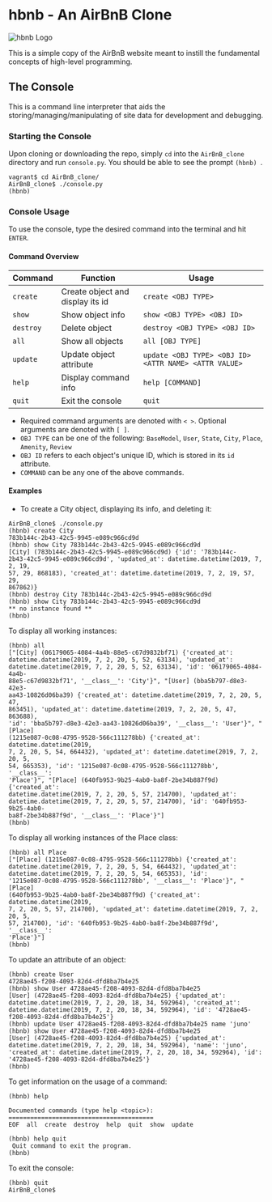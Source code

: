 # hbnb - An AirBnB Clone
![hbnb Logo](https://imgur.com/OilEsXV.png "hbnb Logo")

This is a simple copy of the AirBnB website meant to instill the fundamental concepts of high-level programming.

## The Console
This is a command line interpreter that aids the storing/managing/manipulating of site data for development and debugging.
### Starting the Console
Upon cloning or downloading the repo, simply `cd` into the `AirBnB_clone` directory and run `console.py`. You should be able to see the prompt `(hbnb) `.
```
vagrant$ cd AirBnB_clone/
AirBnB_clone$ ./console.py
(hbnb) 
```
### Console Usage
To use the console, type the desired command into the terminal and hit `ENTER`.
#### Command Overview

| Command        | Function           | Usage |
| ------------- |-------------| ------------- |
| `create` | Create object and display its id | `create <OBJ TYPE>` |
| `show` | Show object info      | `show <OBJ TYPE> <OBJ ID>` |
| `destroy` | Delete object      | `destroy <OBJ TYPE> <OBJ ID>` |
| `all` | Show all objects      | `all [OBJ TYPE]` |
| `update` | Update object attribute      | `update <OBJ TYPE> <OBJ ID> <ATTR NAME> <ATTR VALUE>` |
| `help` | Display command info      | `help [COMMAND]` |
| `quit` | Exit the console      | `quit` |

* Required command arguments are denoted with `< >`. Optional arguments are denoted with `[ ]`.
* `OBJ TYPE` can be one of the following: `BaseModel`, `User`, `State`, `City`, `Place`, `Amenity`, `Review`
* `OBJ ID` refers to each object's unique ID, which is stored in its `id` attribute.
* `COMMAND` can be any one of the above commands.

#### Examples
* To create a City object, displaying its info, and deleting it:
```
AirBnB_clone$ ./console.py
(hbnb) create City
783b144c-2b43-42c5-9945-e089c966cd9d
(hbnb) show City 783b144c-2b43-42c5-9945-e089c966cd9d
[City] (783b144c-2b43-42c5-9945-e089c966cd9d) {'id': '783b144c-
2b43-42c5-9945-e089c966cd9d', 'updated_at': datetime.datetime(2019, 7, 2, 19, 
57, 29, 868183), 'created_at': datetime.datetime(2019, 7, 2, 19, 57, 29, 
867862)}
(hbnb) destroy City 783b144c-2b43-42c5-9945-e089c966cd9d
(hbnb) show City 783b144c-2b43-42c5-9945-e089c966cd9d
** no instance found **
(hbnb) 
```
To display all working instances:
```
(hbnb) all
["[City] (06179065-4084-4a4b-88e5-c67d9832bf71) {'created_at': 
datetime.datetime(2019, 7, 2, 20, 5, 52, 63134), 'updated_at': 
datetime.datetime(2019, 7, 2, 20, 5, 52, 63134), 'id': '06179065-4084-4a4b-
88e5-c67d9832bf71', '__class__': 'City'}", "[User] (bba5b797-d8e3-42e3-
aa43-10826d06ba39) {'created_at': datetime.datetime(2019, 7, 2, 20, 5, 47, 
863451), 'updated_at': datetime.datetime(2019, 7, 2, 20, 5, 47, 863688), 
'id': 'bba5b797-d8e3-42e3-aa43-10826d06ba39', '__class__': 'User'}", "[Place] 
(1215e087-0c08-4795-9528-566c111278bb) {'created_at': datetime.datetime(2019, 
7, 2, 20, 5, 54, 664432), 'updated_at': datetime.datetime(2019, 7, 2, 20, 5, 
54, 665353), 'id': '1215e087-0c08-4795-9528-566c111278bb', '__class__': 
'Place'}", "[Place] (640fb953-9b25-4ab0-ba8f-2be34b887f9d) {'created_at': 
datetime.datetime(2019, 7, 2, 20, 5, 57, 214700), 'updated_at': 
datetime.datetime(2019, 7, 2, 20, 5, 57, 214700), 'id': '640fb953-9b25-4ab0-
ba8f-2be34b887f9d', '__class__': 'Place'}"]
(hbnb) 
```
To display all working instances of the Place class:
```
(hbnb) all Place
["[Place] (1215e087-0c08-4795-9528-566c111278bb) {'created_at': 
datetime.datetime(2019, 7, 2, 20, 5, 54, 664432), 'updated_at': 
datetime.datetime(2019, 7, 2, 20, 5, 54, 665353), 'id': 
'1215e087-0c08-4795-9528-566c111278bb', '__class__': 'Place'}", "[Place] 
(640fb953-9b25-4ab0-ba8f-2be34b887f9d) {'created_at': datetime.datetime(2019, 
7, 2, 20, 5, 57, 214700), 'updated_at': datetime.datetime(2019, 7, 2, 20, 5, 
57, 214700), 'id': '640fb953-9b25-4ab0-ba8f-2be34b887f9d', '__class__': 
'Place'}"]
(hbnb) 
```
To update an attribute of an object:
```
(hbnb) create User
4728ae45-f208-4093-82d4-dfd8ba7b4e25
(hbnb) show User 4728ae45-f208-4093-82d4-dfd8ba7b4e25
[User] (4728ae45-f208-4093-82d4-dfd8ba7b4e25) {'updated_at': 
datetime.datetime(2019, 7, 2, 20, 18, 34, 592964), 'created_at': 
datetime.datetime(2019, 7, 2, 20, 18, 34, 592964), 'id': '4728ae45-
f208-4093-82d4-dfd8ba7b4e25'}
(hbnb) update User 4728ae45-f208-4093-82d4-dfd8ba7b4e25 name 'juno'
(hbnb) show User 4728ae45-f208-4093-82d4-dfd8ba7b4e25
[User] (4728ae45-f208-4093-82d4-dfd8ba7b4e25) {'updated_at': 
datetime.datetime(2019, 7, 2, 20, 18, 34, 592964), 'name': 'juno', 
'created_at': datetime.datetime(2019, 7, 2, 20, 18, 34, 592964), 'id': 
'4728ae45-f208-4093-82d4-dfd8ba7b4e25'}
(hbnb) 
```
To get information on the usage of a command:
```
(hbnb) help

Documented commands (type help <topic>):
========================================
EOF  all  create  destroy  help  quit  show  update

(hbnb) help quit
 Quit command to exit the program. 
(hbnb) 
```
To exit the console:
```
(hbnb) quit
AirBnB_clone$ 
```
